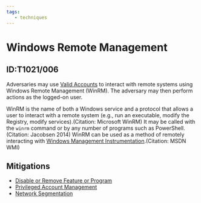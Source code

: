 ```yaml
---
tags:
   - techniques
---
```

# Windows Remote Management
## ID:T1021/006
Adversaries may use [Valid Accounts](techniques/T1078) to interact with remote systems using Windows Remote Management (WinRM). The adversary may then perform actions as the logged-on user.

WinRM is the name of both a Windows service and a protocol that allows a user to interact with a remote system (e.g., run an executable, modify the Registry, modify services).(Citation: Microsoft WinRM) It may be called with the `winrm` command or by any number of programs such as PowerShell.(Citation: Jacobsen 2014) WinRM  can be used as a method of remotely interacting with [Windows Management Instrumentation](techniques/T1047).(Citation: MSDN WMI)
## Mitigations
* [Disable or Remove Feature or Program](mitigations/M1042)
* [Privileged Account Management](mitigations/M1026)
* [Network Segmentation](mitigations/M1030)

